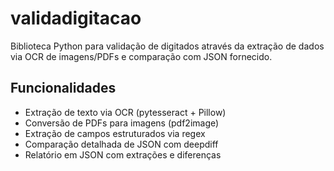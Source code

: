 # validadigitacao

Biblioteca Python para validação de digitados através da extração de dados via OCR de imagens/PDFs e comparação com JSON fornecido.

## Funcionalidades

- Extração de texto via OCR (pytesseract + Pillow)
- Conversão de PDFs para imagens (pdf2image)
- Extração de campos estruturados via regex
- Comparação detalhada de JSON com deepdiff
- Relatório em JSON com extrações e diferenças
